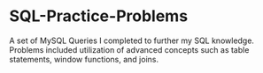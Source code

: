# SQL-Practice-Problems
A set of MySQL Queries I completed to further my SQL knowledge. Problems included utilization of advanced concepts such as table statements, window functions, and joins. 
